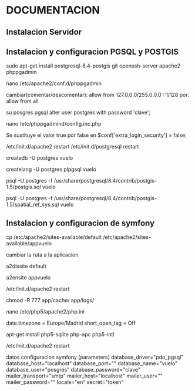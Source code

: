 DOCUMENTACION
=============
Instalacion Servidor
--------------------

Instalacion y configuracion PGSQL y POSTGIS
-------------------------------------------

sudo apt-get install postgresql-8.4-postgis git openssh-server apache2 phppgadmin

nano /etc/apache2/conf.d/phppgadmin

cambiar(comentar/descomentar): 
allow from 127.0.0.0/255.0.0.0 ::1/128
por:
allow from all

su posgres
pgsql
alter user postgres with password 'clave';

nano /etc/phppgadmind/config.inc.php

Se sustituye el valor true por false en $conf['extra_login_security'] = false;

/etc/init.d/apache2 restart
/etc/init.d/postgresql restart


createdb -U postgres vuelo

createlang -U postgres plpgsql vuelo

psql -U postgres -f /usr/share/postgresql/8.4/contrib/postgis-1.5/postgis.sql vuelo

psql -U postgres -f /usr/share/postgresql/8.4/contrib/postgis-1.5/spatial_ref_sys.sql vuelo

Instalacion y configuracion de symfony
--------------------------------------

cp /etc/apache2/sites-available/default /etc/apache2/sites-available/appvuelo

cambiar la ruta a la aplicacion

a2dissite default

a2ensite appvuelo

/etc/init.d/apache2 restart

chmod -R 777 app/cache/ app/logs/


nano /etc/php5/apache2/php.ini

date.timezone = Europe/Madrid
short_open_tag = Off

apt-get install php5-sqlite php-apc php5-intl

/etc/init.d/apache2 restart

datos configuracion symfony
[parameters]
    database_driver="pdo_pgsql"
    database_host="localhost"
    database_port=""
    database_name="vuelo"
    database_user="posgres"
    database_password="clave"
    mailer_transport="smtp"
    mailer_host="localhost"
    mailer_user=""
    mailer_password=""
    locale="en"
    secret="token"

